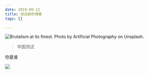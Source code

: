 ```yaml
---
date: 2019-09-12
title: 测试新的博客
tags: []

---
```

![](/images/demo-image-1.jpg "Brutalism at its finest. Photo by Artificial Photography on Unsplash.")

> 中国测试

你是谁

![](https://res.cloudinary.com/zhanloulan/image/upload/c_scale,w_auto:100,dpr_auto/v1568289343/samples/animals/kitten-playing.gif)